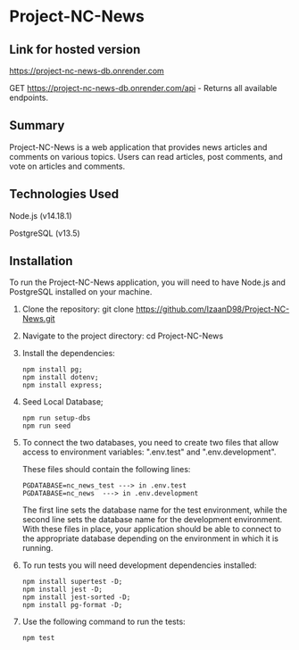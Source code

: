 # Project-NC-News

## Link for hosted version

https://project-nc-news-db.onrender.com

GET https://project-nc-news-db.onrender.com/api - Returns all available endpoints.

## Summary

Project-NC-News is a web application that provides news articles and comments on various topics. Users can read articles, post comments, and vote on articles and comments.

## Technologies Used

Node.js (v14.18.1)

PostgreSQL (v13.5)

## Installation

To run the Project-NC-News application, you will need to have Node.js and PostgreSQL installed on your machine.

1. Clone the repository: git clone https://github.com/IzaanD98/Project-NC-News.git

2. Navigate to the project directory: cd Project-NC-News

3. Install the dependencies:

   ```
   npm install pg;
   npm install dotenv;
   npm install express;
   ```

4. Seed Local Database;

   ```
   npm run setup-dbs
   npm run seed
   ```

5. To connect the two databases, you need to create two files that allow access to environment variables: ".env.test" and ".env.development".

   These files should contain the following lines:

   ```
   PGDATABASE=nc_news_test ---> in .env.test
   PGDATABASE=nc_news  ---> in .env.development
   ```

   The first line sets the database name for the test environment, while the second line sets the database name for the development environment. With these files in place, your application should be able to connect to the appropriate database depending on the environment in which it is running.

6. To run tests you will need development dependencies installed:

   ```
   npm install supertest -D;
   npm install jest -D;
   npm install jest-sorted -D;
   npm install pg-format -D;
   ```

7. Use the following command to run the tests:

   ```
   npm test
   ```
